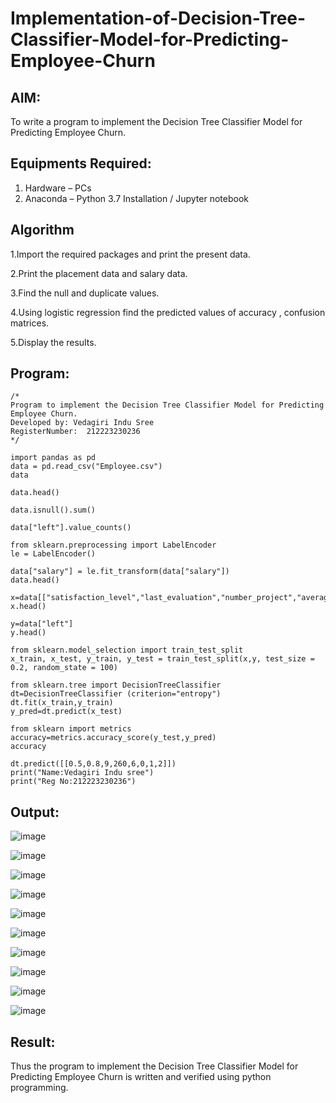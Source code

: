 # Implementation-of-Decision-Tree-Classifier-Model-for-Predicting-Employee-Churn

## AIM:
To write a program to implement the Decision Tree Classifier Model for Predicting Employee Churn.

## Equipments Required:
1. Hardware – PCs
2. Anaconda – Python 3.7 Installation / Jupyter notebook

## Algorithm
1.Import the required packages and print the present data.

2.Print the placement data and salary data.

3.Find the null and duplicate values.

4.Using logistic regression find the predicted values of accuracy , confusion matrices.

5.Display the results. 

## Program:
```
/*
Program to implement the Decision Tree Classifier Model for Predicting Employee Churn.
Developed by: Vedagiri Indu Sree
RegisterNumber:  212223230236
*/
```
```
import pandas as pd
data = pd.read_csv("Employee.csv")
data

data.head()

data.isnull().sum()

data["left"].value_counts()

from sklearn.preprocessing import LabelEncoder
le = LabelEncoder()

data["salary"] = le.fit_transform(data["salary"])
data.head()

x=data[["satisfaction_level","last_evaluation","number_project","average_montly_hours","time_spend_company","Work_accident","promotion_last_5years","salary"]]
x.head()

y=data["left"]
y.head()

from sklearn.model_selection import train_test_split
x_train, x_test, y_train, y_test = train_test_split(x,y, test_size = 0.2, random_state = 100)

from sklearn.tree import DecisionTreeClassifier
dt=DecisionTreeClassifier (criterion="entropy")
dt.fit(x_train,y_train)
y_pred=dt.predict(x_test)

from sklearn import metrics
accuracy=metrics.accuracy_score(y_test,y_pred)
accuracy

dt.predict([[0.5,0.8,9,260,6,0,1,2]])
print("Name:Vedagiri Indu sree")
print("Reg No:212223230236")
```
## Output:
![image](https://github.com/user-attachments/assets/b3d0b8f2-73a4-4716-841a-29e05b3b92b0)

![image](https://github.com/user-attachments/assets/587fd560-42ee-4940-abeb-8220822aee04)

![image](https://github.com/user-attachments/assets/e465206a-0e48-48bd-9f02-8dfcbdf12717)

![image](https://github.com/user-attachments/assets/451eed50-2906-49d6-a8df-22e594bb4c60)

![image](https://github.com/user-attachments/assets/b0f9d6b0-aafc-4ffc-b503-657ee5aaa372)

![image](https://github.com/user-attachments/assets/818c9cb1-c089-462b-9021-b8bc27a3b25b)

![image](https://github.com/user-attachments/assets/257af569-982a-42d2-896f-17d2de7e33d2)

![image](https://github.com/user-attachments/assets/cf5fd279-f982-40cd-aad0-217f67c28b53)

![image](https://github.com/user-attachments/assets/94fe16e3-c72a-4d40-a909-af97b6188f4c)

![image](https://github.com/user-attachments/assets/02f7721b-be89-4e85-af6a-c70f9b7d3d34)


## Result:
Thus the program to implement the  Decision Tree Classifier Model for Predicting Employee Churn is written and verified using python programming.
